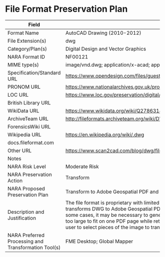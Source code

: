 # File Format Preservation Plan
  | Field | Value |
  | ----------- | ----------- |
  | Format Name | AutoCAD Drawing (2010-2012) | 
| File Extension(s) | dwg | 
| Category/Plan(s) | Digital Design and Vector Graphics | 
| NARA Format ID | NF00121 | 
| MIME type(s) | image/vnd.dwg; application/x-acad; application/x-autocad | 
| Specification/Standard URL | <https://www.opendesign.com/files/guestdownloads/OpenDesign_Specification_for_.dwg_files.pdf> | 
| PRONOM URL | <https://www.nationalarchives.gov.uk/pronom/fmt/434> | 
| LOC URL | <https://www.loc.gov/preservation/digital/formats/fdd/fdd000445.shtml> | 
| British Library URL |  | 
| WikiData URL | <https://www.wikidata.org/wiki/Q27863142> | 
| ArchiveTeam URL | <http://fileformats.archiveteam.org/wiki/DWG> | 
| ForensicsWiki URL |  | 
| Wikipedia URL | <https://en.wikipedia.org/wiki/.dwg> | 
| docs.fileformat.com |  | 
| Other URL | <https://www.scan2cad.com/blog/dwg/file-spec/> | 
| Notes |  | 
| NARA Risk Level | Moderate Risk | 
| NARA Preservation Action | Transform | 
| NARA Proposed Preservation Plan | Transform to Adobe Geospatial PDF and retain DWG | 
| Description and Justification | The file format is proprietary with limited open or available documentation. Currently, NARA transforms DWG to Adobe Geospatial PDF using FME, and also retains the original DWG files. In some cases, it may be necessary to generate multiple PDFs for one DWG file, when the image is too large to fit on one PDF page while retaining visual details of the original file. FME allows the user to select pieces of the image to transform into PDF. | 
| NARA Preferred Processing and Transformation Tool(s) | FME Desktop; Global Mapper | 
